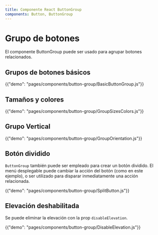 ```yaml
---
title: Componente React ButtonGroup
components: Button, ButtonGroup
---
```


# Grupo de botones

<p class="description">El componente ButtonGroup puede ser usado para agrupar botones relacionados.</p>

## Grupos de botones básicos

{{"demo": "pages/components/button-group/BasicButtonGroup.js"}}

## Tamaños y colores

{{"demo": "pages/components/button-group/GroupSizesColors.js"}}

## Grupo Vertical

{{"demo": "pages/components/button-group/GroupOrientation.js"}}

## Botón dividido

`ButtonGroup` también puede ser empleado para crear un botón dividido.  El menú desplegable puede cambiar la acción del botón (como en este ejemplo), o ser utilizado para disparar inmediatamente una acción relacionada.

{{"demo": "pages/components/button-group/SplitButton.js"}}

## Elevación deshabilitada

Se puede eliminar la elevación con la prop `disableElevation`.

{{"demo": "pages/components/button-group/DisableElevation.js"}}
